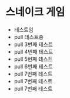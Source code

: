# 스네이크 게임 #
- 테스트임
- pull 테스트중
- pull 3번째 테스트
- pull 4번째 테스트
- pull 5번째 테스트
- pull 6번째 테스트
- pull 7번째 테스트
- pull 7번째 테스트
- pull 7번째 테스트


